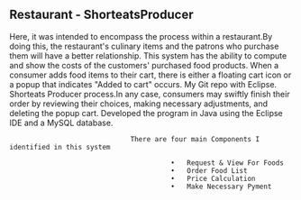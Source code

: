 ## Restaurant - ShorteatsProducer

Here, it was intended to encompass the process within a restaurant.By doing this, the restaurant's culinary items and the patrons who
purchase them will have a better relationship. This system has the ability to compute and show the costs of the customers' purchased food products.
When a consumer adds food items to their cart, there is either a floating cart icon or a popup that indicates "Added to cart" occurs. 
My Git repo with Eclipse. Shorteats Producer process.In any case, consumers may swiftly finish their order by reviewing their choices, making necessary adjustments, and deleting the popup cart. Developed the program in Java using the Eclipse IDE and a MySQL database.  



                                  There are four main Components I identified in this system
                                               
                                            •	Request & View For Foods
                                            •	Order Food List
                                            •	Price Calculation
                                            •	Make Necessary Pyment
